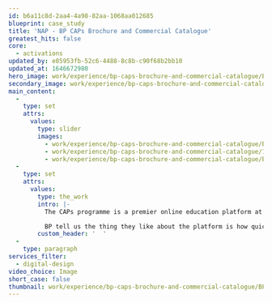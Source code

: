 ```yaml
---
id: b6a11c8d-2aa4-4a98-82aa-1068aa012685
blueprint: case_study
title: 'NAP - BP CAPs Brochure and Commercial Catalogue'
greatest_hits: false
core:
  - activations
updated_by: e85953fb-52c6-4488-8c8b-c90f68b2bb10
updated_at: 1646672980
hero_image: work/experience/bp-caps-brochure-and-commercial-catalogue/BP-Caps-22-Brochure-Full-Image-2732x1536.jpg
secondary_image: work/experience/bp-caps-brochure-and-commercial-catalogue/BP-CAPS-22-Brochure-Large-927x522.jpg
main_content:
  -
    type: set
    attrs:
      values:
        type: slider
        images:
          - work/experience/bp-caps-brochure-and-commercial-catalogue/BP-CAPS-22-Brochure-Large-927x522-2.jpg
          - work/experience/bp-caps-brochure-and-commercial-catalogue/1-caps-brochure_V4.jpg
          - work/experience/bp-caps-brochure-and-commercial-catalogue/BP-CAPS-22-Brochure-Secondary-Image-896x597.jpg
  -
    type: set
    attrs:
      values:
        type: the_work
        intro: |-
          The CAPs programme is a premier online education platform at BP. The platform gives BP employees easy access to course, training information and additional tools. So when BP came to us to create a digital interface and print design, we focussed on creating a user experience with easy navigation. The clean layout is designed to help people through their development and learning journey.

          BP tell us the thing they like about the platform is how quickly staff can find and use the content. We're taking that as a compliment. Our suggestions of visually presented infographics, calendar overviews and timelines have made the platform a go-to resource for anyone looking to develop their skills.
        custom_header: '  '
  -
    type: paragraph
services_filter:
  - digital-design
video_choice: Image
short_case: false
thumbnail: work/experience/bp-caps-brochure-and-commercial-catalogue/BP-Caps-22-Brochure-Full-Image-1360x768.5-thumbnail.jpg
---
```

